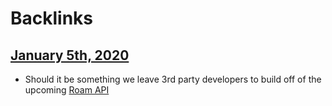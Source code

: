 
# Backlinks
## [January 5th, 2020](<January 5th, 2020.md>)
- Should it be something we leave 3rd party developers to build off of the upcoming [Roam API](<Roam API.md>)

